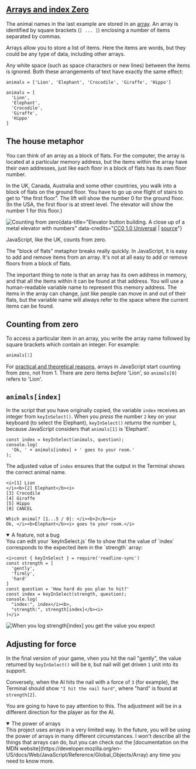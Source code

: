 <!-- Arrays and index zero -->
<section
  id="arrays-and-index-zero"
  aria-labelledby="arrays-and-index-zero"
  data-item="Arrays and index Zero"
>
  <h2><a href="#arrays-and-index-zero">Arrays and index Zero</a></h2>
  
The animal names in the last example are stored in an [array](https://developer.mozilla.org/en-US/docs/Web/JavaScript/Reference/Global_Objects/Array). An array is identified by square brackets (`[ ... ]`) enclosing a number of items separated by commas.

Arrays allow you to store a list of items. Here the items are words, but they could be any type of data, including other arrays.

Any white space (such as space characters or new lines) between the items is ignored. Both these arrangements of text have exactly the same effect:

```js-w
animals = ['Lion', 'Elephant', 'Crocodile', 'Giraffe', 'Hippo']
```

```js-w
animals = [
  'Lion',
  'Elephant',
  'Crocodile',
  'Giraffe',
  'Hippo'
]
```

## The house metaphor

You can think of an array as a block of flats. For the computer, the array is located at a particular memory address, but the items within the array have their own addresses, just like each floor in a block of flats has its own floor number.

In the UK, Canada, Australia and some other countries, you walk into a block of flats on the ground floor. You have to go up one flight of stairs to get to "the first floor". The lift will show the number 0 for the ground floor. (In the USA, the first floor is at street level. The elevator will show the number 1 for this floor.)

![Counting from zero](images/UKLiftNumbers.jpg){data-title="Elevator button building. A close up of a metal elevator with numbers" data-credits="[CC0 1.0 Universal](https://creativecommons.org/publicdomain/zero/1.0/deed.en) | [source](https://garystockbridge617.getarchive.net/media/elevator-button-building-architecture-buildings-035b05)"}

JavaScript, like the UK, counts from zero.

The "block of flats" metaphor breaks really quickly. In JavaScript, it is easy to add and remove items from an array. It's not at all easy to add or remove floors from a block of flats.

The important thing to note is that an array has its own address in memory, and that all the items within it can be found at that address. You will use a human-readable variable name to represent this memory address. The items in the array can change, just like people can move in and out of their flats, but the variable name will always refer to the space where the current items can be found.

## Counting from zero

To access a particular item in an array, you write the array name followed by square brackets which contain an integer. For example:

```javascript
animals[1]
```

For [practical and theoretical reasons](https://en.wikipedia.org/wiki/Zero-based_numbering), arrays in JavaScript start counting from zero, not from 1. There are zero items _before_ 'Lion', so `animals[0]` refers to 'Lion'.

## `animals[index]`

In the script that you have originally copied, the variable `index` receives an integer from `keyInSelect()`. When you _press_ the number `2` key on your keyboard (to select the Elephant), `keyInSelect()` _returns_ the number `1`, because JavaScript considers that `animals[1]` is 'Elephant'.

```javascript-#7
const index = keyInSelect(animals, question);
console.log(
  'Ok, ' + animals[index] + ' goes to your room.'
); 
```
The adjusted value of `index` ensures that the output in the Terminal shows the correct animal name.

```tex-w
<i>[1] Lion  
</i><b>[2] Elephant</b><i>  
[3] Crocodile  
[4] Giraffe  
[5] Hippo  
[0] CANCEL  
 
Which animal? [1...5 / 0]: </i><b>2</b><i>  
Ok, </i><b>Elephant</b><i> goes to your room.</i>
```

<details class="sandbox" open>
<summary>A feature, not a bug</summary>
You can edit your `keyInSelect.js` file to show that the value of `index` corresponds to the expected item in the `strength` array:

```javascript-
<i>const { keyInSelect } = require('readline-sync')
const strength = [
  'gently',
  'firmly',
  'hard'
]
const question = 'How hard do you plan to hit?'
const index = keyInSelect(strength, question);
console.log(
  "index:", index</i><b>,
  "strength:", strength[index]</b><i>
)</i>
```

![When you log `strength[index]` you get the value you expect](images/strengthFirmly.webp)

</details>

## Adjusting for force

In the final version of your game, vhen you hit the nail "gently", the value returned by `keyInSelect()` will be `0`, but nail will get driven `1` unit into its support.

Conversely, when the AI hits the nail with a force of `3` (for example), the Terminal should show `"I hit the nail hard"`, where "hard" is found at `strength[2]`.

You are going to have to pay attention to this. The adjustment will be in a different direction for the player as for the AI.

<details class="pivot" open>
<summary>The power of arrays </summary>
This project uses arrays in a very limited way. In the future, you will be using the power of arrays in many different circumstances. I won't describe all the things that arrays can do, but you can check out the [documentation on the MDN website](https://developer.mozilla.org/en-US/docs/Web/JavaScript/Reference/Global_Objects/Array) any time you need to know more.

</details>

</section>